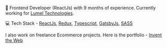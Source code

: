 👋 Frontend Developer (ReactJs) with 9 months of experience. Currently working for [Lumel Technologies](https://lumel.com).

💻 Tech Stack - <a href="https://reactjs.org/">ReactJs</a>, <a href="https://redux.js.org/">Redux</a>, <a href="https://www.typescriptlang.org/">Typescript</a>, <a href="https://www.gatsbyjs.com/">GatsbyJs</a>, <a href="https://sass-lang.com/">SASS</a>

I also work on freelance Ecommerce projects. Here is the portfolio - <a href="https://inventtheweb.com/?utm_source=github&utm_medium=readme">Invent the Web</a>



<!---
mrrajsoni/mrrajsoni is a ✨ special ✨ repository because its `README.md` (this file) appears on your GitHub profile.
You can click the Preview link to take a look at your changes.
--->
